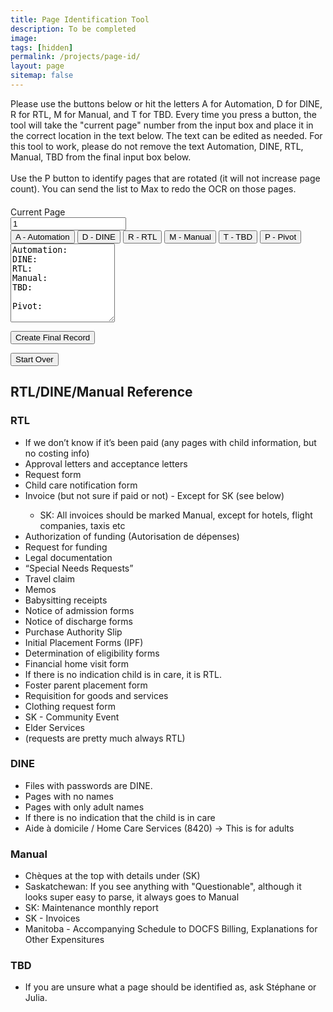 ```yaml
---
title: Page Identification Tool
description: To be completed
image: 
tags: [hidden]
permalink: /projects/page-id/
layout: page
sitemap: false
---
```


<link href="https://maxcdn.bootstrapcdn.com/bootstrap/4.5.2/css/bootstrap.min.css" rel="stylesheet">
<style>
.container {
margin-top: 20px;
}
.input-group-text {
min-width: 100px;
}
textarea {
overflow: hidden; /* Prevents scroll bar from appearing */
}
</style>



Please use the buttons below or hit the letters A for Automation, D for DINE, R for RTL, M for Manual, and T for TBD. 
Every time you press a button, the tool will take the "current page" number from the input box and place it in the correct location in the text below.
The text can be edited as needed. For this tool to work, please do not remove the text Automation, DINE, RTL, Manual, TBD from the final input box below.
<br><br>
Use the P button to identify pages that are rotated (it will not increase page count). You can send the list to Max to redo the OCR on those pages.

<div class="container">

<div class="input-group mb-3">
<div class="input-group-prepend">
<span class="input-group-text">Current Page</span>
</div>
<input type="number" id="pageNumber" class="form-control" value="1">
</div>

<div class="btn-group mb-3" role="group" aria-label="Page Buttons">
<button type="button" class="btn btn-primary" onclick="addToText('Automation')">A - Automation</button>
<button type="button" class="btn btn-secondary" onclick="addToText('DINE')">D - DINE</button>
<button type="button" class="btn btn-success" onclick="addToText('RTL')">R - RTL</button>
<button type="button" class="btn btn-danger" onclick="addToText('Manual')">M - Manual</button>
<button type="button" class="btn btn-warning" onclick="addToText('TBD')">T - TBD</button>
<button type="button" class="btn btn-info" onclick="addToText('Pivot')">P - Pivot</button>
</div>

<textarea class="form-control" id="finalText" rows="8" oninput="adjustTextArea(this)">Automation: 
DINE: 
RTL: 
Manual: 
TBD: 

Pivot: 
</textarea>

<button class="btn btn-info mt-3" onclick="createFinalRecord()">Create Final Record</button>
<p id="recordDisplay"></p>
<p id="instructionDisplay"></p>
<button class="btn btn-warning mt-2" onclick="startOver()">Start Over</button>

<div>
<h2 class="mb-3 mt-2 pb-1 border-bottom">RTL/DINE/Manual Reference</h2>
<h3 class="mt-4 mb-2">RTL</h3>
<ul>
<li>If we don’t know if it’s been paid (any pages with child information, but no costing info)</li>
<li>Approval letters and acceptance letters</li>
<li>Request form</li>
<li>Child care notification form</li>
<li>Invoice (but not sure if paid or not) - Except for SK (see below)</li>
<ul>
<li>SK: All invoices should be marked Manual, except for hotels, flight companies, taxis etc</li>
</ul>
<li>Authorization of funding (Autorisation de dépenses)</li>
<li>Request for funding</li>
<li>Legal documentation</li>
<li>“Special Needs Requests”</li>
<li>Travel claim</li>
<li>Memos</li>
<li>Babysitting receipts</li>
<li>Notice of admission forms</li>
<li>Notice of discharge forms</li>
<li>Purchase Authority Slip</li>
<li>Initial Placement Forms (IPF)</li>
<li>Determination of eligibility forms</li>
<li>Financial home visit form</li>
<li>If there is no indication child is in care, it is RTL.</li>
<li>Foster parent placement form</li>
<li>Requisition for goods and services</li>
<li>Clothing request form</li>
<li>SK - Community Event</li>
<li>Elder Services</li>
<li>(requests are pretty much always RTL)</li>
</ul>
<h3 class="mt-4 mb-2">DINE</h3>
<ul>
<li>Files with passwords are DINE.</li>
<li>Pages with no names</li>
<li>Pages with only adult names</li>
<li>If there is no indication that the child is in care</li>
<li>Aide à domicile / Home Care Services (8420) -> This is for adults</li>
</ul>
<h3 class="mt-4 mb-2">Manual</h3>
<ul>
<li>Chèques at the top with details under (SK)</li>
<li>Saskatchewan: If you see anything with "Questionable", although it looks super easy to parse, it always goes to Manual</li>
<li>SK: Maintenance monthly report</li>
<li>SK - Invoices</li>
<li>Manitoba - Accompanying Schedule to DOCFS Billing, Explanations for Other Expensitures</li>  
</ul>
<h3 class="mt-4 mb-2">TBD</h3>
<ul>
<li>If you are unsure what a page should be identified as, ask Stéphane or Julia.</li>
</ul>
</div>

</div>

<script type="text/javascript" src="{{ "/assets/js/page-id.js" | relative_url }}"></script>
